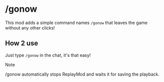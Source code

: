 # /gonow

This mod adds a simple command names `/gonow` that leaves the game without any other clicks!

## How 2 use
Just type `/gonow` in the chat, it's that easy!
> [!NOTE]
> /gonow automatically  stops ReplayMod and waits it for saving the playback.
